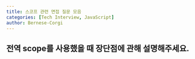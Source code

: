 ```yaml
---
title: 스코프 관련 면접 질문 모음
categories: [Tech Interview, JavaScript]
author: Bernese-Corgi
---
```


## 전역 scope를 사용했을 때 장단점에 관해 설명해주세요.
